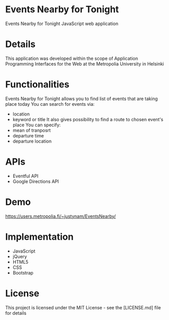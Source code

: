 # Events Nearby for Tonight
Events Nearby for Tonight JavaScript web application

# Details
This application was developed within the scope of Application Programming Interfaces for the Web at the Metropolia University in Helsinki

# Functionalities
Events Nearby for Tonight allows you to find list of events that are taking place today
You can search for events via:
  * location
  * keyword or title
It also gives possibility to find a route to chosen event's place
You can specify:
* mean of tranposrt
* departure time
* departure location

# APIs
* Eventful API
* Google Directions API

# Demo
https://users.metropolia.fi/~justynam/EventsNearby/

# Implementation
* JavaScript
* jQuery
* HTML5
* CSS
* Bootstrap

# License
This project is licensed under the MIT License - see the [LICENSE.md] file for details
